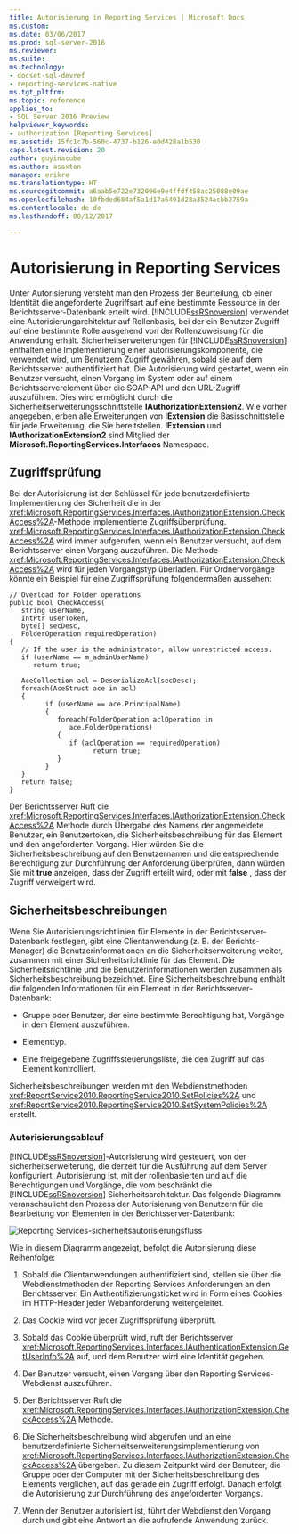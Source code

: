 ```yaml
---
title: Autorisierung in Reporting Services | Microsoft Docs
ms.custom: 
ms.date: 03/06/2017
ms.prod: sql-server-2016
ms.reviewer: 
ms.suite: 
ms.technology:
- docset-sql-devref
- reporting-services-native
ms.tgt_pltfrm: 
ms.topic: reference
applies_to:
- SQL Server 2016 Preview
helpviewer_keywords:
- authorization [Reporting Services]
ms.assetid: 15fc1c7b-560c-4737-b126-e0d428a1b530
caps.latest.revision: 20
author: guyinacube
ms.author: asaxton
manager: erikre
ms.translationtype: HT
ms.sourcegitcommit: a6aab5e722e732096e9e4ffdf458ac25088e09ae
ms.openlocfilehash: 10fbded684af5a1d17a6491d28a3524acbb2759a
ms.contentlocale: de-de
ms.lasthandoff: 08/12/2017

---
```

# <a name="authorization-in-reporting-services"></a>Autorisierung in Reporting Services
  Unter Autorisierung versteht man den Prozess der Beurteilung, ob einer Identität die angeforderte Zugriffsart auf eine bestimmte Ressource in der Berichtsserver-Datenbank erteilt wird. [!INCLUDE[ssRSnoversion](../../../includes/ssrsnoversion-md.md)] verwendet eine Autorisierungarchitektur auf Rollenbasis, bei der ein Benutzer Zugriff auf eine bestimmte Rolle ausgehend von der Rollenzuweisung für die Anwendung erhält. Sicherheitserweiterungen für [!INCLUDE[ssRSnoversion](../../../includes/ssrsnoversion-md.md)] enthalten eine Implementierung einer autorisierungskomponente, die verwendet wird, um Benutzern Zugriff gewähren, sobald sie auf dem Berichtsserver authentifiziert hat. Die Autorisierung wird gestartet, wenn ein Benutzer versucht, einen Vorgang im System oder auf einem Berichtsserverelement über die SOAP-API und den URL-Zugriff auszuführen. Dies wird ermöglicht durch die Sicherheitserweiterungsschnittstelle **IAuthorizationExtension2**. Wie vorher angegeben, erben alle Erweiterungen von **IExtension** die Basisschnittstelle für jede Erweiterung, die Sie bereitstellen. **IExtension** und **IAuthorizationExtension2** sind Mitglied der **Microsoft.ReportingServices.Interfaces** Namespace.  
  
## <a name="checking-access"></a>Zugriffsprüfung  
 Bei der Autorisierung ist der Schlüssel für jede benutzerdefinierte Implementierung der Sicherheit die in der <xref:Microsoft.ReportingServices.Interfaces.IAuthorizationExtension.CheckAccess%2A>-Methode implementierte Zugriffsüberprüfung. <xref:Microsoft.ReportingServices.Interfaces.IAuthorizationExtension.CheckAccess%2A> wird immer aufgerufen, wenn ein Benutzer versucht, auf dem Berichtsserver einen Vorgang auszuführen. Die Methode <xref:Microsoft.ReportingServices.Interfaces.IAuthorizationExtension.CheckAccess%2A> wird für jeden Vorgangstyp überladen. Für Ordnervorgänge könnte ein Beispiel für eine Zugriffsprüfung folgendermaßen aussehen:  
  
```  
// Overload for Folder operations  
public bool CheckAccess(  
   string userName,   
   IntPtr userToken,   
   byte[] secDesc,   
   FolderOperation requiredOperation)  
{  
   // If the user is the administrator, allow unrestricted access.  
   if (userName == m_adminUserName)   
      return true;  
  
   AceCollection acl = DeserializeAcl(secDesc);  
   foreach(AceStruct ace in acl)  
   {  
         if (userName == ace.PrincipalName)  
         {  
            foreach(FolderOperation aclOperation in   
               ace.FolderOperations)  
            {  
               if (aclOperation == requiredOperation)  
                     return true;  
            }  
         }  
   }  
   return false;  
}  
```  
  
 Der Berichtsserver Ruft die <xref:Microsoft.ReportingServices.Interfaces.IAuthorizationExtension.CheckAccess%2A> Methode durch Übergabe des Namens der angemeldete Benutzer, ein Benutzertoken, die Sicherheitsbeschreibung für das Element und den angeforderten Vorgang. Hier würden Sie die Sicherheitsbeschreibung auf den Benutzernamen und die entsprechende Berechtigung zur Durchführung der Anforderung überprüfen, dann würden Sie mit **true** anzeigen, dass der Zugriff erteilt wird, oder mit **false** , dass der Zugriff verweigert wird.  
  
## <a name="security-descriptors"></a>Sicherheitsbeschreibungen  
 Wenn Sie Autorisierungsrichtlinien für Elemente in der Berichtsserver-Datenbank festlegen, gibt eine Clientanwendung (z. B. der Berichts-Manager) die Benutzerinformationen an die Sicherheitserweiterung weiter, zusammen mit einer Sicherheitsrichtlinie für das Element. Die Sicherheitsrichtlinie und die Benutzerinformationen werden zusammen als Sicherheitsbeschreibung bezeichnet. Eine Sicherheitsbeschreibung enthält die folgenden Informationen für ein Element in der Berichtsserver-Datenbank:  
  
-   Gruppe oder Benutzer, der eine bestimmte Berechtigung hat, Vorgänge in dem Element auszuführen.  
  
-   Elementtyp.  
  
-   Eine freigegebene Zugriffssteuerungsliste, die den Zugriff auf das Element kontrolliert.  
  
 Sicherheitsbeschreibungen werden mit den Webdienstmethoden <xref:ReportService2010.ReportingService2010.SetPolicies%2A> und <xref:ReportService2010.ReportingService2010.SetSystemPolicies%2A> erstellt.  
  
### <a name="authorization-flow"></a>Autorisierungsablauf  
 [!INCLUDE[ssRSnoversion](../../../includes/ssrsnoversion-md.md)]-Autorisierung wird gesteuert, von der sicherheitserweiterung, die derzeit für die Ausführung auf dem Server konfiguriert. Autorisierung ist, mit der rollenbasierten und auf die Berechtigungen und Vorgänge, die vom beschränkt die [!INCLUDE[ssRSnoversion](../../../includes/ssrsnoversion-md.md)] Sicherheitsarchitektur. Das folgende Diagramm veranschaulicht den Prozess der Autorisierung von Benutzern für die Bearbeitung von Elementen in der Berichtsserver-Datenbank:  
  
 ![Reporting Services-sicherheitsautorisierungsfluss](../../../reporting-services/extensions/security-extension/media/rosettasecurityextensionauthorizationflow.gif "Reporting Services-sicherheitsautorisierungsfluss")  
  
 Wie in diesem Diagramm angezeigt, befolgt die Autorisierung diese Reihenfolge:  
  
1.  Sobald die Clientanwendungen authentifiziert sind, stellen sie über die Webdienstmethoden der Reporting Services Anforderungen an den Berichtsserver. Ein Authentifizierungsticket wird in Form eines Cookies im HTTP-Header jeder Webanforderung weitergeleitet.  
  
2.  Das Cookie wird vor jeder Zugriffsprüfung überprüft.  
  
3.  Sobald das Cookie überprüft wird, ruft der Berichtsserver <xref:Microsoft.ReportingServices.Interfaces.IAuthenticationExtension.GetUserInfo%2A> auf, und dem Benutzer wird eine Identität gegeben.  
  
4.  Der Benutzer versucht, einen Vorgang über den Reporting Services-Webdienst auszuführen.  
  
5.  Der Berichtsserver Ruft die <xref:Microsoft.ReportingServices.Interfaces.IAuthorizationExtension.CheckAccess%2A> Methode.  
  
6.  Die Sicherheitsbeschreibung wird abgerufen und an eine benutzerdefinierte Sicherheitserweiterungsimplementierung von <xref:Microsoft.ReportingServices.Interfaces.IAuthorizationExtension.CheckAccess%2A> übergeben. Zu diesem Zeitpunkt wird der Benutzer, die Gruppe oder der Computer mit der Sicherheitsbeschreibung des Elements verglichen, auf das gerade ein Zugriff erfolgt. Danach erfolgt die Autorisierung zur Durchführung des angeforderten Vorgangs.  
  
7.  Wenn der Benutzer autorisiert ist, führt der Webdienst den Vorgang durch und gibt eine Antwort an die aufrufende Anwendung zurück.  
  
  
